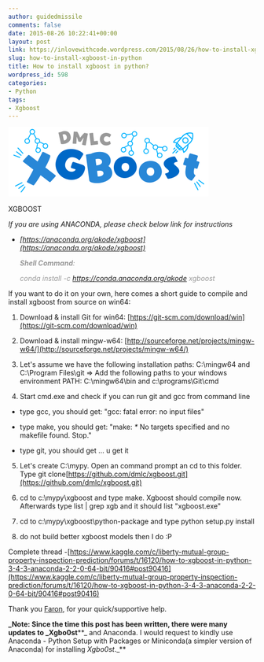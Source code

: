 ```yaml
---
author: guidedmissile
comments: false
date: 2015-08-26 10:22:41+00:00
layout: post
link: https://inlovewithcode.wordpress.com/2015/08/26/how-to-install-xgboost-in-python/
slug: how-to-install-xgboost-in-python
title: How to install xgboost in python?
wordpress_id: 598
categories:
- Python
tags:
- Xgboost
---
```


![dmlc XGBOOST](https://raw.githubusercontent.com/dmlc/dmlc.github.io/master/img/logo-m/xgboost.png)

XGBOOST

_If you are using ANACONDA, please check below link for instructions_




    
  * _[https://anaconda.org/akode/xgboost](https://anaconda.org/akode/xgboost)_




    
    <em><span style="color:#999999;"><strong>Shell Command</strong>:</span></em>
    
    <em><span style="color:#999999;">conda install -c <a style="color:#999999;" href="https://conda.anaconda.org/akode">https://conda.anaconda.org/akode</a> xgboost</span></em>



If you want to do it on your own, here comes a short guide to compile and install xgboost from source on win64:

1) Download & install Git for win64: [https://git-scm.com/download/win](https://git-scm.com/download/win)

2) Download & install mingw-w64: [http://sourceforge.net/projects/mingw-w64/](http://sourceforge.net/projects/mingw-w64/)

3) Let's assume we have the following installation paths: C:\mingw64 and C:\Program Files\git => Add the following paths to your windows environment PATH: C:\mingw64\bin and c:\programs\Git\cmd

4) Start cmd.exe and check if you can run git and gcc from command line




    
  * type gcc, you should get: "gcc: fatal error: no input files"

    
  * type make, you should get: "make: _*_ No targets specified and no makefile found. Stop."

    
  * type git, you should get ... u get it



5) Let's create C:\mypy. Open an command prompt an cd to this folder. Type git clone[https://github.com/dmlc/xgboost.git](https://github.com/dmlc/xgboost.git)

6) cd to c:\mypy\xgboost and type make. Xgboost should compile now. Afterwards type list | grep xgb and it should list "xgboost.exe"

7) cd to c:\mypy\xgboost\python-package and type python setup.py install

8) do not build better xgboost models then I do :P

Complete thread -[https://www.kaggle.com/c/liberty-mutual-group-property-inspection-prediction/forums/t/16120/how-to-xgboost-in-python-3-4-3-anaconda-2-2-0-64-bit/90416#post90416](https://www.kaggle.com/c/liberty-mutual-group-property-inspection-prediction/forums/t/16120/how-to-xgboost-in-python-3-4-3-anaconda-2-2-0-64-bit/90416#post90416)

Thank you [Faron](https://www.kaggle.com/mmueller), for your quick/supportive help.



**_Note: Since the time this post has been written, there were many updates to _**Xgbo0st******_ and Anaconda. I would request to kindly use Anaconda - Python Setup with Packages or Miniconda(a simpler version of Anaconda) for installing _Xgbo0st_._**
